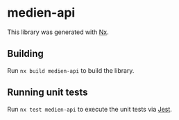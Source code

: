 # medien-api

This library was generated with [Nx](https://nx.dev).

## Building

Run `nx build medien-api` to build the library.

## Running unit tests

Run `nx test medien-api` to execute the unit tests via [Jest](https://jestjs.io).
